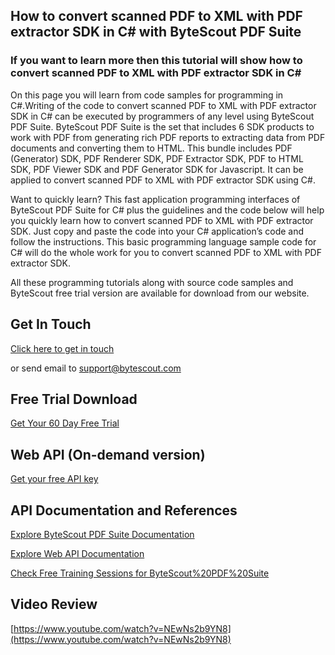 ## How to convert scanned PDF to XML with PDF extractor SDK in C# with ByteScout PDF Suite

### If you want to learn more then this tutorial will show how to convert scanned PDF to XML with PDF extractor SDK in C#

On this page you will learn from code samples for programming in C#.Writing of the code to convert scanned PDF to XML with PDF extractor SDK in C# can be executed by programmers of any level using ByteScout PDF Suite. ByteScout PDF Suite is the set that includes 6 SDK products to work with PDF from generating rich PDF reports to extracting data from PDF documents and converting them to HTML. This bundle includes PDF (Generator) SDK, PDF Renderer SDK, PDF Extractor SDK, PDF to HTML SDK, PDF Viewer SDK and PDF Generator SDK for Javascript. It can be applied to convert scanned PDF to XML with PDF extractor SDK using C#.

Want to quickly learn? This fast application programming interfaces of ByteScout PDF Suite for C# plus the guidelines and the code below will help you quickly learn how to convert scanned PDF to XML with PDF extractor SDK. Just copy and paste the code into your C# application’s code and follow the instructions. This basic programming language sample code for C# will do the whole work for you to convert scanned PDF to XML with PDF extractor SDK.

All these programming tutorials along with source code samples and ByteScout free trial version are available for download from our website.

## Get In Touch

[Click here to get in touch](https://bytescout.zendesk.com/hc/en-us/requests/new?subject=ByteScout%20PDF%20Suite%20Question)

or send email to [support@bytescout.com](mailto:support@bytescout.com?subject=ByteScout%20PDF%20Suite%20Question) 

## Free Trial Download

[Get Your 60 Day Free Trial](https://bytescout.com/download/web-installer?utm_source=github-readme)

## Web API (On-demand version)

[Get your free API key](https://pdf.co/documentation/api?utm_source=github-readme)

## API Documentation and References

[Explore ByteScout PDF Suite Documentation](https://bytescout.com/documentation/index.html?utm_source=github-readme)

[Explore Web API Documentation](https://pdf.co/documentation/api?utm_source=github-readme)

[Check Free Training Sessions for ByteScout%20PDF%20Suite](https://academy.bytescout.com/)

## Video Review

[https://www.youtube.com/watch?v=NEwNs2b9YN8](https://www.youtube.com/watch?v=NEwNs2b9YN8)